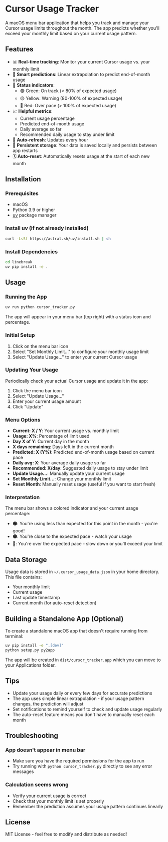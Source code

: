 # Cursor Usage Tracker

A macOS menu bar application that helps you track and manage your Cursor usage limits throughout the month. The app predicts whether you'll exceed your monthly limit based on your current usage pattern.

## Features

- 📊 **Real-time tracking**: Monitor your current Cursor usage vs. your monthly limit
- 🎯 **Smart predictions**: Linear extrapolation to predict end-of-month usage
- 🚦 **Status indicators**: 
  - 🟢 Green: On track (< 80% of expected usage)
  - 🟡 Yellow: Warning (80-100% of expected usage)  
  - 🔴 Red: Over pace (> 100% of expected usage)
- 📈 **Helpful metrics**:
  - Current usage percentage
  - Predicted end-of-month usage
  - Daily average so far
  - Recommended daily usage to stay under limit
- 🔄 **Auto-refresh**: Updates every hour
- 💾 **Persistent storage**: Your data is saved locally and persists between app restarts
- 🗓️ **Auto-reset**: Automatically resets usage at the start of each new month

## Installation

### Prerequisites

- macOS
- Python 3.9 or higher
- [uv](https://github.com/astral-sh/uv) package manager

### Install uv (if not already installed)

```bash
curl -LsSf https://astral.sh/uv/install.sh | sh
```

### Install Dependencies

```bash
cd linebreak
uv pip install -e .
```

## Usage

### Running the App

```bash
uv run python cursor_tracker.py
```

The app will appear in your menu bar (top right) with a status icon and percentage.

### Initial Setup

1. Click on the menu bar icon
2. Select "Set Monthly Limit..." to configure your monthly usage limit
3. Select "Update Usage..." to enter your current Cursor usage

### Updating Your Usage

Periodically check your actual Cursor usage and update it in the app:

1. Click the menu bar icon
2. Select "Update Usage..."
3. Enter your current usage amount
4. Click "Update"

### Menu Options

- **Current: X / Y**: Your current usage vs. monthly limit
- **Usage: X%**: Percentage of limit used
- **Day X of Y**: Current day in the month
- **X days remaining**: Days left in the current month
- **Predicted: X (Y%)**: Predicted end-of-month usage based on current pace
- **Daily avg: X**: Your average daily usage so far
- **Recommended: X/day**: Suggested daily usage to stay under limit
- **Update Usage...**: Manually update your current usage
- **Set Monthly Limit...**: Change your monthly limit
- **Reset Month**: Manually reset usage (useful if you want to start fresh)

### Interpretation

The menu bar shows a colored indicator and your current usage percentage:

- **🟢**: You're using less than expected for this point in the month - you're good!
- **🟡**: You're close to the expected pace - watch your usage
- **🔴**: You're over the expected pace - slow down or you'll exceed your limit

## Data Storage

Usage data is stored in `~/.cursor_usage_data.json` in your home directory. This file contains:
- Your monthly limit
- Current usage
- Last update timestamp
- Current month (for auto-reset detection)

## Building a Standalone App (Optional)

To create a standalone macOS app that doesn't require running from terminal:

```bash
uv pip install -e ".[dev]"
python setup.py py2app
```

The app will be created in `dist/cursor_tracker.app` which you can move to your Applications folder.

## Tips

- Update your usage daily or every few days for accurate predictions
- The app uses simple linear extrapolation - if your usage pattern changes, the prediction will adjust
- Set notifications to remind yourself to check and update usage regularly
- The auto-reset feature means you don't have to manually reset each month

## Troubleshooting

### App doesn't appear in menu bar
- Make sure you have the required permissions for the app to run
- Try running with `python cursor_tracker.py` directly to see any error messages

### Calculation seems wrong
- Verify your current usage is correct
- Check that your monthly limit is set properly
- Remember the prediction assumes your usage pattern continues linearly

## License

MIT License - feel free to modify and distribute as needed!

